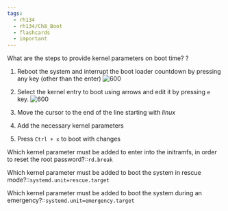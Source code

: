 ```yaml
---
tags:
  - rh134
  - rh134/Ch8_Boot
  - flashcards
  - important
---
```

What are the steps to provide kernel parameters on boot time?
?
1. Reboot the system and interrupt the boot loader countdown by pressing any key (other than the enter)
![600](https://i.imgur.com/ZtRWccE.png)

2. Select the kernel entry to boot using arrows and edit it by pressing `e` key.
![600](https://i.imgur.com/AB7a1Yu.png)

4. Move the cursor to the end of the line starting with *linux*
5. Add the necessary kernel parameters
6. Press `Ctrl + x` to boot with changes

Which kernel parameter must be added to enter into the initramfs, in order to reset the root password?::`rd.break`

Which kernel parameter must be added to boot the system in rescue mode?::`systemd.unit=rescue.target`

Which kernel parameter must be added to boot the system during an emergency?::`systemd.unit=emergency.target`

